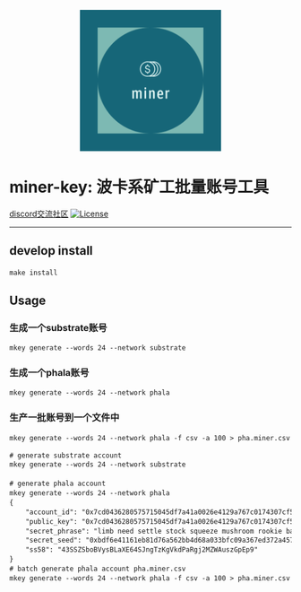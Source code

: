 <p align="center">
  <img src="docs/logo.png" width="50%" syt height="50%" />
</p>


# miner-key: 波卡系矿工批量账号工具

[discord交流社区](https://discord.gg/GnndMdD3)
[![License](https://img.shields.io/badge/license-Apache%202-4EB1BA.svg)](https://www.apache.org/licenses/LICENSE-2.0.html)


-------

## develop install 

```html
make install
```

## Usage


### 生成一个substrate账号

```html
mkey generate --words 24 --network substrate
```

### 生成一个phala账号

```html
mkey generate --words 24 --network phala
```

### 生产一批账号到一个文件中


```html
mkey generate --words 24 --network phala -f csv -a 100 > pha.miner.csv  # 批量生成100个账号到 pha.miner.csv
```

```html
# generate substrate account
mkey generate --words 24 --network substrate

# generate phala account
mkey generate --words 24 --network phala
{
    "account_id": "0x7cd0436280575715045df7a41a0026e4129a767c0174307cf5df072c40145a38",
    "public_key": "0x7cd0436280575715045df7a41a0026e4129a767c0174307cf5df072c40145a38",
    "secret_phrase": "limb need settle stock squeeze mushroom rookie basic always boost tree stand miracle also close lend glad food bridge empty outdoor help duty must",
    "secret_seed": "0xbdf6e41161eb81d76a562bb4d68a033bfc09a367ed372a4572ffbfa2ed81c6ff",
    "ss58": "43SSZSboBVysBLaXE64SJngTzKgVkdPaRgj2MZWAuszGpEp9"
}
# batch generate phala account pha.miner.csv
mkey generate --words 24 --network phala -f csv -a 100 > pha.miner.csv  # 批量生成100个账号到 pha.miner.csv
```

